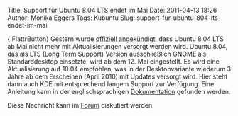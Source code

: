 Title: Support für Ubuntu 8.04 LTS endet im Mai
Date: 2011-04-13 18:26
Author: Monika Eggers
Tags: Kubuntu
Slug: support-fur-ubuntu-804-lts-endet-im-mai

[](http://www.kubuntu-de.org/nachrichten/kubuntu/2069-support-fuer-ubuntu-8-04-lts-endet-im-mai){.FlattrButton}
Gestern wurde [offiziell
angekündigt](https://lists.ubuntu.com/archives/ubuntu-announce/2011-April/000144.html),
dass Ubuntu 8.04 LTS ab Mai nicht mehr mit Aktualisierungen versorgt
werden wird. Ubuntu 8.04, das als LTS (Long Term Support) Version
ausschließlich GNOME als Standarddesktop einsetzte, wird ab dem 12. Mai
eingestellt. Es wird eine Aktualisierung auf 10.04 empfohlen, was in der
Desktopvariante wiederum 3 Jahre ab dem Erscheinen (April 2010) mit
Updates versorgt wird. Hier steht dann auch KDE mit entsprechend langem
Support zur Verfügung. Eine Anleitung kann in der englischsprachigen
[Dokumentation](https://help.ubuntu.com/community/LucidUpgrades)
gefunden werden.

</p>
</p>
<!--break--><!--break-->

Diese Nachricht kann im
[Forum](http://forum.kubuntu-de.org/index.php?board=1.0) diskutiert
werden.

</p>

